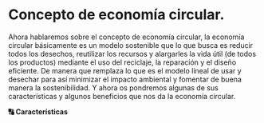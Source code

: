 # Concepto de economía circular.

Ahora hablaremos sobre el concepto de economía circular, la economía circular básicamente es un modelo sostenible que lo que busca es reducir todos los desechos, reutilizar los recursos y alargarles la vida útil (de todos los productos) mediante el uso del reciclaje, la reparación y el diseño eficiente. De manera que remplaza lo que es el modelo líneal de usar y desechar para así minimizar el impacto ambiental y fomentar de buena manera la sostenibilidad. Y ahora os pondremos algunas de sus características y algunos beneficios que nos da la economía circular.

**🔠 Características**
